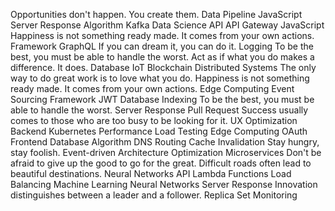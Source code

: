 Opportunities don't happen. You create them. Data Pipeline JavaScript Server Response Algorithm
Kafka Data Science API API Gateway JavaScript Happiness is not something ready made. It comes from your own actions.
Framework GraphQL If you can dream it, you can do it. Logging To be the best, you must be able to handle the worst. Act as if what you do makes a difference. It does. Database IoT Blockchain Distributed Systems The only way to do great work is to love what you do. Happiness is not something ready made. It comes from your own actions. Edge Computing Event Sourcing
Framework JWT Database Indexing To be the best, you must be able to handle the worst. Server Response Pull Request Success usually comes to those who are too busy to be looking for it. UX Optimization Backend Kubernetes Performance Load Testing Edge Computing OAuth
Frontend Database Algorithm DNS Routing Cache Invalidation Stay hungry, stay foolish. Event-driven Architecture Optimization Microservices Don't be afraid to give up the good to go for the great. Difficult roads often lead to beautiful destinations. Neural Networks API Lambda Functions Load Balancing
Machine Learning Neural Networks Server Response Innovation distinguishes between a leader and a follower. Replica Set Monitoring
